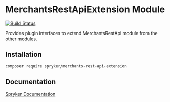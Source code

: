 # MerchantsRestApiExtension Module
[![Build Status](https://travis-ci.org/spryker/merchants-rest-api-extension.svg)](https://travis-ci.org/spryker/merchants-rest-api-extension)

Provides plugin interfaces to extend MerchantsRestApi module from the other modules.

## Installation

```
composer require spryker/merchants-rest-api-extension
```

## Documentation

[Spryker Documentation](https://documentation.spryker.com/module_guide/overview.htm)
